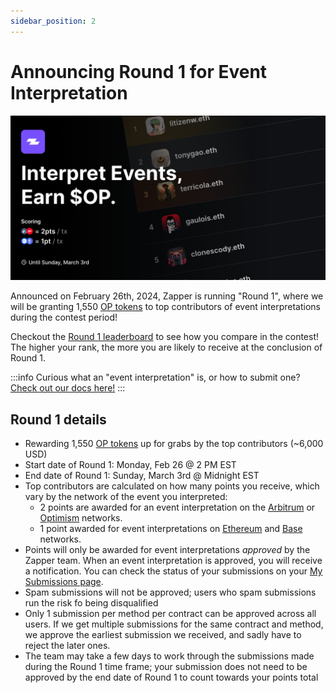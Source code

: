 ```yaml
---
sidebar_position: 2
---
```


# Announcing Round 1 for Event Interpretation

<img src="../../static/img/assets/round-one-graphic.png" alt="Round 1" width="700">

Announced on February 26th, 2024, Zapper is running "Round 1", where we will be granting 1,550 [OP tokens](https://zapper.xyz/token/optimism/0x4200000000000000000000000000000000000042/OP/details) to top contributors of event interpretations during the contest period!

Checkout the [Round 1 leaderboard](https://zapper-frontend-next-git-leaderboard-with-seasons-zapper-fi.vercel.app/curate/leaderboard?page=1&before=MHg1ZWNjMjVkMWY2NThhZjY5ZDliNTlmY2FlZGIyZDllZTM4MjU0MDM2&tab=1) to see how you compare in the contest! The higher your rank, the more you are likely to receive at the conclusion of Round 1.

:::info
Curious what an "event interpretation" is, or how to submit one? [Check out our docs here!](https://docs.zapper.xyz/docs/event-interpretation)
:::

## Round 1 details

- Rewarding 1,550 [OP tokens](https://zapper.xyz/token/optimism/0x4200000000000000000000000000000000000042/OP/details) up for grabs by the top contributors (~6,000 USD)
- Start date of Round 1: Monday, Feb 26 @ 2 PM EST
- End date of Round 1: Sunday, March 3rd @ Midnight EST
- Top contributors are calculated on how many points you receive, which vary by the network of the event you interpreted:
  - 2 points are awarded for an event interpretation on the [Arbitrum](https://zapper.xyz/curate/events?trendingNetwork=arbitrum) or [Optimism](https://zapper.xyz/curate/events?trendingNetwork=optimism) networks.
  - 1 point awarded for event interpretations on [Ethereum](https://zapper.xyz/curate/events) and [Base](https://zapper.xyz/curate/events?trendingNetwork=base) networks.
- Points will only be awarded for event interpretations *approved* by the Zapper team. When an event interpretation is approved, you will receive a notification. You can check the status of your submissions on your [My Submissions page](https://zapper.xyz/my-submissions).
- Spam submissions will not be approved; users who spam submissions run the risk fo being disqualified
- Only 1 submission per method per contract can be approved across all users. If we get multiple submissions for the same contract and method, we approve the earliest submission we received, and sadly have to reject the later ones.
- The team may take a few days to work through the submissions made during the Round 1 time frame; your submission does not need to be approved by the end date of Round 1 to count towards your points total
